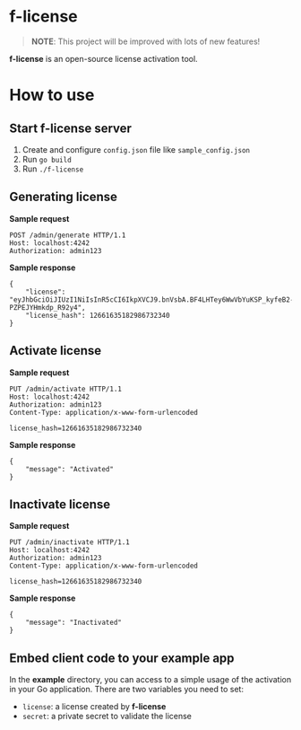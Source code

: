 # f-license
> **NOTE**: This project will be improved with lots of new features!

**f-license** is an open-source license activation tool.

# How to use

## Start f-license server

1. Create and configure `config.json` file like `sample_config.json`
2. Run `go build`
3. Run `./f-license` 

## Generating license

**Sample request**

```
POST /admin/generate HTTP/1.1
Host: localhost:4242
Authorization: admin123
```

**Sample response**

```
{
    "license": "eyJhbGciOiJIUzI1NiIsInR5cCI6IkpXVCJ9.bnVsbA.BF4LHTey6WwVbYuKSP_kyfeB2-PZPEJYHmkdp_R92y4",
    "license_hash": 12661635182986732340
}
```

## Activate license

**Sample request**

```
PUT /admin/activate HTTP/1.1
Host: localhost:4242
Authorization: admin123
Content-Type: application/x-www-form-urlencoded

license_hash=12661635182986732340
```

**Sample response**

```
{
    "message": "Activated"
}
```

## Inactivate license

**Sample request**

```
PUT /admin/inactivate HTTP/1.1
Host: localhost:4242
Authorization: admin123
Content-Type: application/x-www-form-urlencoded

license_hash=12661635182986732340
```

**Sample response**

```
{
    "message": "Inactivated"
}
```

## Embed client code to your example app

In the **example** directory, you can access to a simple usage of the activation in your Go application. There are two variables you need to set:

- `license`: a license created by **f-license** 
- `secret`: a private secret to validate the license
